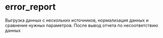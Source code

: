 # error_report
Выгрузка данных с нескольких источников, нормализация данных и сравнение нужных параметров. После вывод отчета по несоответствию данных
